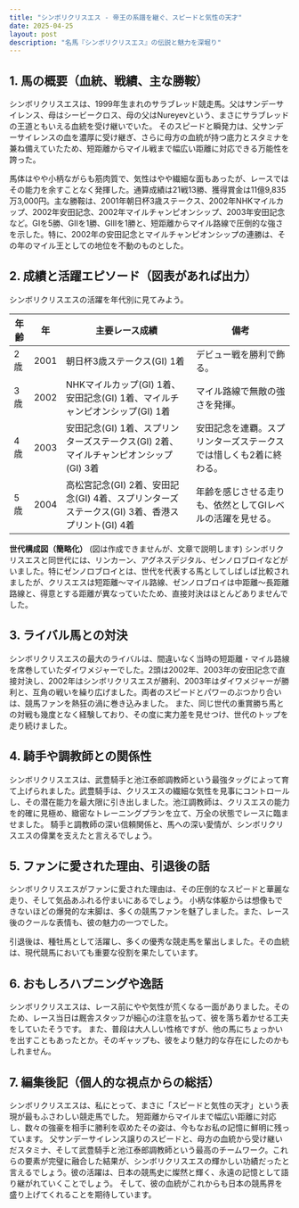 ```yaml
---
title: "シンボリクリスエス - 帝王の系譜を継ぐ、スピードと気性の天才"
date: 2025-04-25
layout: post
description: "名馬『シンボリクリスエス』の伝説と魅力を深堀り"
---
```


## 1. 馬の概要（血統、戦績、主な勝鞍）

シンボリクリスエスは、1999年生まれのサラブレッド競走馬。父はサンデーサイレンス、母はシービークロス、母の父はNureyevという、まさにサラブレッドの王道ともいえる血統を受け継いでいた。  そのスピードと瞬発力は、父サンデーサイレンスの血を濃厚に受け継ぎ、さらに母方の血統が持つ底力とスタミナを兼ね備えていたため、短距離からマイル戦まで幅広い距離に対応できる万能性を誇った。

馬体はやや小柄ながらも筋肉質で、気性はやや繊細な面もあったが、レースではその能力を余すことなく発揮した。通算成績は21戦13勝、獲得賞金は11億9,835万3,000円。主な勝鞍は、2001年朝日杯3歳ステークス、2002年NHKマイルカップ、2002年安田記念、2002年マイルチャンピオンシップ、2003年安田記念など。GIを5勝、GIIを1勝、GIIIを1勝と、短距離からマイル路線で圧倒的な強さを示した。特に、2002年の安田記念とマイルチャンピオンシップの連勝は、その年のマイル王としての地位を不動のものとした。


## 2. 成績と活躍エピソード（図表があれば出力）

シンボリクリスエスの活躍を年代別に見てみよう。

| 年齢 | 年 | 主要レース成績                                                                     | 備考                                                                        |
|------|----|------------------------------------------------------------------------------------|-----------------------------------------------------------------------------|
| 2歳  | 2001 | 朝日杯3歳ステークス(GI) 1着                                                           | デビュー戦を勝利で飾る。                                                       |
| 3歳  | 2002 | NHKマイルカップ(GI) 1着、安田記念(GI) 1着、マイルチャンピオンシップ(GI) 1着             | マイル路線で無敵の強さを発揮。                                                 |
| 4歳  | 2003 | 安田記念(GI) 1着、スプリンターズステークス(GI) 2着、マイルチャンピオンシップ(GI) 3着 | 安田記念を連覇。スプリンターズステークスでは惜しくも2着に終わる。             |
| 5歳  | 2004 | 高松宮記念(GI) 2着、安田記念(GI) 4着、スプリンターズステークス(GI) 3着、香港スプリント(GI) 4着 | 年齢を感じさせる走りも、依然としてGIレベルの活躍を見せる。                   |


**世代構成図（簡略化）**
(図は作成できませんが、文章で説明します)
シンボリクリスエスと同世代には、リンカーン、アグネスデジタル、ゼンノロブロイなどがいました。特にゼンノロブロイとは、世代を代表する馬としてしばしば比較されましたが、クリスエスは短距離～マイル路線、ゼンノロブロイは中距離～長距離路線と、得意とする距離が異なっていたため、直接対決はほとんどありませんでした。


## 3. ライバル馬との対決

シンボリクリスエスの最大のライバルは、間違いなく当時の短距離・マイル路線を席巻していたダイワメジャーでした。2頭は2002年、2003年の安田記念で直接対決し、2002年はシンボリクリスエスが勝利、2003年はダイワメジャーが勝利と、互角の戦いを繰り広げました。両者のスピードとパワーのぶつかり合いは、競馬ファンを熱狂の渦に巻き込みました。  また、同じ世代の重賞勝ち馬との対戦も幾度となく経験しており、その度に実力差を見せつけ、世代のトップを走り続けました。


## 4. 騎手や調教師との関係性

シンボリクリスエスは、武豊騎手と池江泰郎調教師という最強タッグによって育て上げられました。武豊騎手は、クリスエスの繊細な気性を見事にコントロールし、その潜在能力を最大限に引き出しました。池江調教師は、クリスエスの能力を的確に見極め、緻密なトレーニングプランを立て、万全の状態でレースに臨ませました。  騎手と調教師の深い信頼関係と、馬への深い愛情が、シンボリクリスエスの偉業を支えたと言えるでしょう。


## 5. ファンに愛された理由、引退後の話

シンボリクリスエスがファンに愛された理由は、その圧倒的なスピードと華麗な走り、そして気品あふれる佇まいにあるでしょう。  小柄な体躯からは想像もできないほどの爆発的な末脚は、多くの競馬ファンを魅了しました。また、レース後のクールな表情も、彼の魅力の一つでした。

引退後は、種牡馬として活躍し、多くの優秀な競走馬を輩出しました。その血統は、現代競馬においても重要な役割を果たしています。


## 6. おもしろハプニングや逸話

シンボリクリスエスは、レース前にやや気性が荒くなる一面がありました。そのため、レース当日は厩舎スタッフが細心の注意を払って、彼を落ち着かせる工夫をしていたそうです。  また、普段は大人しい性格ですが、他の馬にちょっかいを出すこともあったとか。そのギャップも、彼をより魅力的な存在にしたのかもしれません。


## 7. 編集後記（個人的な視点からの総括）

シンボリクリスエスは、私にとって、まさに「スピードと気性の天才」という表現が最もふさわしい競走馬でした。  短距離からマイルまで幅広い距離に対応し、数々の強豪を相手に勝利を収めたその姿は、今もなお私の記憶に鮮明に残っています。  父サンデーサイレンス譲りのスピードと、母方の血統から受け継いだスタミナ、そして武豊騎手と池江泰郎調教師という最高のチームワーク。これらの要素が完璧に融合した結果が、シンボリクリスエスの輝かしい功績だったと言えるでしょう。彼の活躍は、日本の競馬史に燦然と輝く、永遠の記憶として語り継がれていくことでしょう。  そして、彼の血統がこれからも日本の競馬界を盛り上げてくれることを期待しています。
